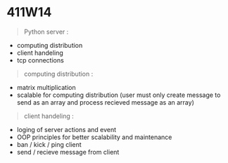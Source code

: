 # 411W14

> Python server :  
* computing distribution  
* client handeling  
* tcp connections  

> computing distribution :  
* matrix multiplication  
* scalable for computing distribution (user must only create message to send as an array and process recieved message as an array) 

> client handeling :  
* loging of server actions and event  
* OOP principles for better scalability and maintenance  
* ban / kick / ping client  
* send / recieve message from client
